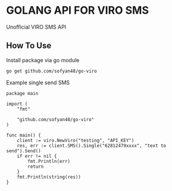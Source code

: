 # GOLANG API FOR VIRO SMS 
Unofficial VIRO SMS API

## How To Use

Install package via go module 
``` bash
go get github.com/sofyan48/go-viro
```

Example single send SMS
``` golang
package main

import (
	"fmt"

	"github.com/sofyan48/go-viro"
)

func main() {
	client := viro.NewViro("testing", "API_KEY")
	res, err := client.SMS().Single("62812479xxxx", "text to send").Send()
	if err != nil {
		fmt.Println(err)
		return
	}
	fmt.Println(string(res))
}
```